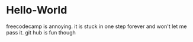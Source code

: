# Hello-World


freecodecamp is annoying. it is stuck in one step forever and won't let me pass it. 
git hub is fun though
